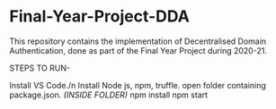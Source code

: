 # Final-Year-Project-DDA
This repository contains the implementation of Decentralised Domain Authentication, done as part of the Final Year Project during 2020-21.


STEPS TO RUN-

Install VS Code./n
Install Node js, npm, truffle.
open folder containing package.json.
_(INSIDE FOLDER)_ 
npm install
npm start                  
